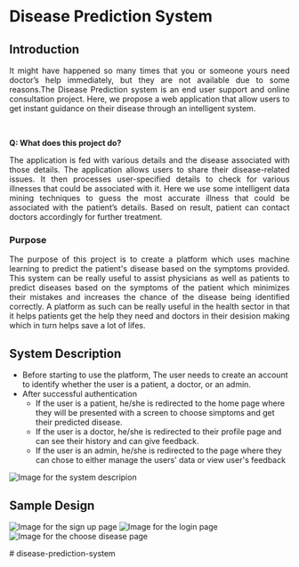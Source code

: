 <h1>Disease Prediction System</h1>
<div>
  <h2>Introduction</h2>
  <p align = "justify">
  It might have happened so many times that you or
  someone yours need doctor’s help immediately, but
  they are not available due to some reasons.The
  Disease Prediction system is an end user support
  and online consultation project. Here, we propose a
  web application that allow users to get instant
  guidance on their disease through an intelligent
  system.</p><br>

  **Q: What does this project do?**

  <p align = "justify">The application is fed with various details
  and the disease associated with those
  details. The application allows users to
  share their disease-related issues. It then
  processes user-specified details to check for
  various illnesses that could be associated
  with it. Here we use some intelligent data
  mining techniques to guess the most
  accurate illness that could be associated
  with the patient’s details. Based on result,
  patient can contact doctors accordingly for
  further treatment. </p>

  <h3>Purpose</h3>
  <p align = "justify">The purpose of this project is to
  create a platform which uses
  machine learning to predict the
  patient's disease based on the
  symptoms provided. This system
  can be really useful to assist
  physicians as well as patients to
  predict diseases based on the
  symptoms of the patient which
  minimizes their mistakes and
  increases the chance of the
  disease being identified correctly.
  A platform as such can be really
  useful in the health sector in that
  it helps patients get the help they
  need and doctors in their desision
  making which in turn helps save
  a lot of lifes.</p>
</div>

<div>
  <h2>System Description</h2>
  <ul>
    <li>Before starting to use the platform, The user needs to create an account to identify whether the user is a patient, a doctor, or an admin.</li>
    <li>
      After successful authentication
      <ul>
        <li>If the user is a patient, he/she is redirected to the home page where they will be presented with a screen to choose simptoms and get their predicted disease.</li>
        <li>If the user is a doctor, he/she is redirected to their profile page and can see their history and can give feedback.</li>
        <li>If the user is an admin, he/she is redirected to the page where they can chose to either manage the users' data or view user's feedback</li>
      </ul>
    </li>
  </ul>

  <img src="https://res.cloudinary.com/diwvuplis/image/upload/v1670350010/DPS/DPS_system_description_godr12.png" alt="Image for the system descripion">
</div>

<div>
  <h2>Sample Design</h2>
  <img src="https://res.cloudinary.com/diwvuplis/image/upload/v1670350394/DPS/DPS_login_itiwet.png" alt="Image for the sign up page">
  <img src="https://res.cloudinary.com/diwvuplis/image/upload/v1670350402/DPS/DPS_signup_qrgiou.png" alt="Image for the login page">
  <img src="https://res.cloudinary.com/diwvuplis/image/upload/v1670350391/DPS/DPS_choose_disease_qb3v9r.png" alt="Image for the choose disease page">
</div>


#   d i s e a s e - p r e d i c t i o n - s y s t e m 
 
 
